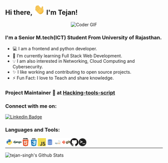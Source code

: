 ## Hi there, <img src="https://github.com/ABSphreak/ABSphreak/blob/master/gifs/Hi.gif" width="35px"> I'm Tejan!

<p  align="center"><img src="https://qphs.fs.quoracdn.net/main-qimg-03a4a5f034bf0bafa661fd8a8aabedc8" alt="Coder GIF" width="500" height="400">

### I'm a Senior M.tech(ICT) Student From University of Rajasthan.

- 💻 I am a frontend and python developer.
- 🌱 I’m currently learning Full Stack Web Development.
- 💡 I am also interested in Networking, Cloud Computing and Cybersecurity.
- ✨ I like working and contributing to open source projects.
- ⚡ Fun Fact: I love to Teach and share knowledge.

### Project Maintainer 📜 at [Hacking-tools-script](https://github.com/sanscript-tech/hacking-tools-scripts)

### Connect with me on:

[![Linkedin Badge](https://img.shields.io/badge/-tejansingh-blue?style=flat-square&logo=Linkedin&logoColor=white&link=https://www.linkedin.com/in/tejansingh)](https://www.linkedin.com/in/tejansingh)

### Languages and Tools:
<img align="left" alt="Python" width="26px" src="https://raw.githubusercontent.com/github/explore/80688e429a7d4ef2fca1e82350fe8e3517d3494d/topics/python/python.png" />
<img align="left" alt="Python" width="26px" src="https://raw.githubusercontent.com/github/explore/80688e429a7d4ef2fca1e82350fe8e3517d3494d/topics/django/django.png" />
<img align="left" alt="HTML5" width="26px" src="https://raw.githubusercontent.com/github/explore/80688e429a7d4ef2fca1e82350fe8e3517d3494d/topics/html/html.png" />
<img align="left" alt="CSS3" width="26px" src="https://raw.githubusercontent.com/github/explore/80688e429a7d4ef2fca1e82350fe8e3517d3494d/topics/css/css.png" />
<img align="left" alt="JavaScript" width="26px" src="https://raw.githubusercontent.com/github/explore/80688e429a7d4ef2fca1e82350fe8e3517d3494d/topics/javascript/javascript.png" />
<img align="left" alt="SQL" width="26px" src="https://raw.githubusercontent.com/github/explore/80688e429a7d4ef2fca1e82350fe8e3517d3494d/topics/sql/sql.png" />
<img align="left" alt="MySQL" width="26px" src="https://raw.githubusercontent.com/github/explore/80688e429a7d4ef2fca1e82350fe8e3517d3494d/topics/mysql/mysql.png" />
<img align="left" alt="Git" width="26px" src="https://raw.githubusercontent.com/github/explore/80688e429a7d4ef2fca1e82350fe8e3517d3494d/topics/git/git.png" />
<img align="left" alt="GitHub" width="26px" src="https://raw.githubusercontent.com/github/explore/78df643247d429f6cc873026c0622819ad797942/topics/github/github.png" />
<img align="left" alt="Terminal" width="26px" src="https://raw.githubusercontent.com/github/explore/80688e429a7d4ef2fca1e82350fe8e3517d3494d/topics/terminal/terminal.png" />

<br />

---

<img align="left" alt="tejan-singh's Github Stats" src="https://github-readme-stats.vercel.app/api?username=tejan-singh&show_icons=true&hide_border=true&bg_color=f7f7f7&layout=compact&hide=html" />


